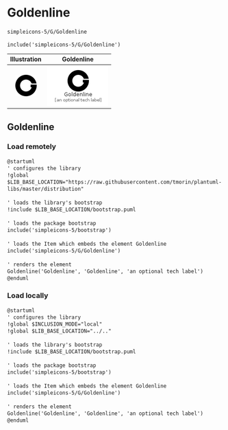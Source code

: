 # Goldenline


```text
simpleicons-5/G/Goldenline
```

```text
include('simpleicons-5/G/Goldenline')
```



| Illustration | Goldenline |
| :---: | :---: |
| ![illustration for Illustration](../../simpleicons-5/G/Goldenline.png) | ![illustration for Goldenline](../../simpleicons-5/G/Goldenline.Local.png) |




## Goldenline

### Load remotely
```plantuml
@startuml
' configures the library
!global $LIB_BASE_LOCATION="https://raw.githubusercontent.com/tmorin/plantuml-libs/master/distribution"

' loads the library's bootstrap
!include $LIB_BASE_LOCATION/bootstrap.puml

' loads the package bootstrap
include('simpleicons-5/bootstrap')

' loads the Item which embeds the element Goldenline
include('simpleicons-5/G/Goldenline')

' renders the element
Goldenline('Goldenline', 'Goldenline', 'an optional tech label')
@enduml
```

### Load locally
```plantuml
@startuml
' configures the library
!global $INCLUSION_MODE="local"
!global $LIB_BASE_LOCATION="../.."

' loads the library's bootstrap
!include $LIB_BASE_LOCATION/bootstrap.puml

' loads the package bootstrap
include('simpleicons-5/bootstrap')

' loads the Item which embeds the element Goldenline
include('simpleicons-5/G/Goldenline')

' renders the element
Goldenline('Goldenline', 'Goldenline', 'an optional tech label')
@enduml
```

